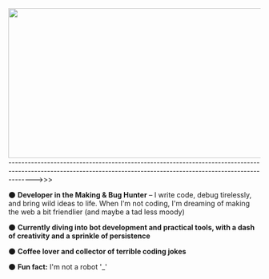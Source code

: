 <div align="center">
  <img src="https://steamuserimages-a.akamaihd.net/ugc/1756948115632541771/90BEF0E27DDF64766154E12F1FDD462F89849786/?imw=637&imh=358&ima=fit&impolicy=Letterbox&imcolor=%23000000&letterbox=true" width="600" height="300"/>
</div>
-------------------------------------------------------------------------------------------------------------------------------------------------------------------->>>

<br>

🌑 **Developer in the Making & Bug Hunter** – I write code, debug tirelessly, and bring wild ideas to life. When I'm not coding, I'm dreaming of making the web a bit friendlier (and maybe a tad less moody)

🌑 **Currently diving into bot development and practical tools, with a dash of creativity and a sprinkle of persistence**

🌑 **Coffee lover and collector of terrible coding jokes**

🌑 **Fun fact:** I'm not a robot '_'

<!----
xomiscid/xomiscid is a ✨ special ✨ repository because its `README.md` (this file) appears on your GitHub profile.
You can click the Preview link to take a look at your changes.
---->
